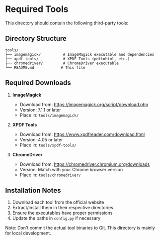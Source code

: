 # Required Tools

This directory should contain the following third-party tools:

## Directory Structure
```
tools/
├── imagemagick/          # ImageMagick executable and dependencies
├── xpdf-tools/           # XPDF Tools (pdftohtml, etc.)
├── chromedriver/         # ChromeDriver executable
└── README.md            # This file
```

## Required Downloads

1. **ImageMagick**
   - Download from: https://imagemagick.org/script/download.php
   - Version: 7.1.1 or later
   - Place in: `tools/imagemagick/`

2. **XPDF Tools**
   - Download from: https://www.xpdfreader.com/download.html
   - Version: 4.05 or later
   - Place in: `tools/xpdf-tools/`

3. **ChromeDriver**
   - Download from: https://chromedriver.chromium.org/downloads
   - Version: Match with your Chrome browser version
   - Place in: `tools/chromedriver/`

## Installation Notes

1. Download each tool from the official website
2. Extract/install them in their respective directories
3. Ensure the executables have proper permissions
4. Update the paths in `config.py` if necessary

Note: Don't commit the actual tool binaries to Git. This directory is mainly for local development.
